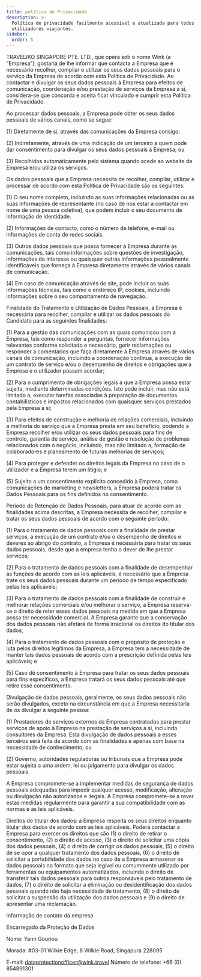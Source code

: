 ```yaml
---
title: política de Privacidade
description: >-
  Política de privacidade facilmente acessível e atualizada para todos os nossos
  utilizadores viajantes.
sidebar:
  order: 5
---
```

TRAVELIKO SINGAPORE PTE. LTD., que opera sob o nome Wink (a “Empresa”), gostaria de lhe informar que contacta a Empresa que é necessário recolher, compilar e utilizar os seus dados pessoais para o serviço da Empresa de acordo com esta Política de Privacidade. Ao contactar e divulgar os seus dados pessoais à Empresa para efeitos de comunicação, coordenação e/ou prestação de serviços da Empresa a si, considera-se que concorda e aceita ficar vinculado e cumprir esta Política de Privacidade.

Ao processar dados pessoais, a Empresa pode obter os seus dados pessoais de vários canais, como se segue:

(1) Diretamente de si, através das comunicações da Empresa consigo;

(2) Indiretamente, através de uma indicação de um terceiro a quem pode dar consentimento para divulgar os seus dados pessoais à Empresa; ou

(3) Recolhidos automaticamente pelo sistema quando acede ao website da Empresa e/ou utiliza os serviços.

Os dados pessoais que a Empresa necessita de recolher, compilar, utilizar e processar de acordo com esta Política de Privacidade são os seguintes:

(1) O seu nome completo, incluindo as suas informações relacionadas ou as suas informações de representante (no caso de nos estar a contactar em nome de uma pessoa coletiva), que podem incluir o seu documento de informação de identidade.

(2) Informações de contacto, como o número de telefone, e-mail ou informações de conta de redes sociais.

(3) Outros dados pessoais que possa fornecer à Empresa durante as comunicações, tais como informações sobre questões de investigação, informações de interesse ou quaisquer outras informações pessoalmente identificáveis que forneça à Empresa diretamente através de vários canais de comunicação.

(4) Em caso de comunicação através do site, pode incluir as suas informações técnicas, tais como o endereço IP, cookies, incluindo informações sobre o seu comportamento de navegação.

Finalidade do Tratamento e Utilização de Dados Pessoais, a Empresa é necessária para recolher, compilar e utilizar os dados pessoais do Candidato para as seguintes finalidades:

(1) Para a gestão das comunicações com as quais comunicou com a Empresa, tais como responder a perguntas, fornecer informações relevantes conforme solicitado e necessário, gerir reclamações ou responder a comentários que faça diretamente à Empresa através de vários canais de comunicação, incluindo a coordenação contínua, a execução de um contrato de serviço e/ou o desempenho de direitos e obrigações que a Empresa e o utilizador possam acordar;

(2) Para o cumprimento de obrigações legais a que a Empresa possa estar sujeita, mediante determinadas condições. Isto pode incluir, mas não está limitado a, executar tarefas associadas à preparação de documentos contabilísticos e impostos relacionados com quaisquer serviços prestados pela Empresa a si;

(3) Para efeitos de construção e melhoria de relações comerciais, incluindo a melhoria do serviço que a Empresa presta em seu benefício, podendo a Empresa recolher e/ou utilizar os seus dados pessoais para fins de controlo, garantia de serviço, análise de gestão e resolução de problemas relacionados com o negócio, incluindo, mas não limitado a, formação de colaboradores e planeamento de futuras melhorias de serviços;

(4) Para proteger e defender os direitos legais da Empresa no caso de o utilizador e a Empresa terem um litígio; e

(5) Sujeito a um consentimento explícito concedido à Empresa, como comunicações de marketing e newsletters, a Empresa poderá tratar os Dados Pessoais para os fins definidos no consentimento.

Período de Retenção de Dados Pessoais, para atuar de acordo com as finalidades acima descritas, a Empresa necessita de recolher, compilar e tratar os seus dados pessoais de acordo com o seguinte período:

(1) Para o tratamento de dados pessoais com a finalidade de prestar serviços, a execução de um contrato e/ou o desempenho de direitos e deveres ao abrigo do contrato, a Empresa é necessária para tratar os seus dados pessoais, desde que a empresa tenha o dever de lhe prestar serviços;

(2) Para o tratamento de dados pessoais com a finalidade de desempenhar as funções de acordo com as leis aplicáveis, é necessário que a Empresa trate os seus dados pessoais durante um período de tempo especificado pelas leis aplicáveis;

(3) Para o tratamento de dados pessoais com a finalidade de construir e melhorar relações comerciais e/ou melhorar o serviço, a Empresa reserva-se o direito de reter esses dados pessoais na medida em que a Empresa possa ter necessidade comercial. A Empresa garante que a conservação dos dados pessoais não afetará de forma irracional os direitos do titular dos dados;

(4) Para o tratamento de dados pessoais com o propósito de proteção e luta pelos direitos legítimos da Empresa, a Empresa tem a necessidade de manter tais dados pessoais de acordo com a prescrição definida pelas leis aplicáveis; e

(5) Caso dê consentimento à Empresa para tratar os seus dados pessoais para fins específicos, a Empresa tratará os seus dados pessoais até que retire esse consentimento.

Divulgação de dados pessoais, geralmente, os seus dados pessoais não serão divulgados, exceto na circunstância em que a Empresa necessitaria de os divulgar à seguinte pessoa:

(1) Prestadores de serviços externos da Empresa contratados para prestar serviços de apoio à Empresa na prestação de serviços a si, incluindo consultores da Empresa. Esta divulgação de dados pessoais a esses terceiros será feita de acordo com as finalidades e apenas com base na necessidade de conhecimento; ou

(2) Governo, autoridades reguladoras ou tribunais que a Empresa pode estar sujeita a uma ordem, lei ou julgamento para divulgar os dados pessoais.

A Empresa compromete-se a implementar medidas de segurança de dados pessoais adequadas para impedir qualquer acesso, modificação, alteração ou divulgação não autorizados e ilegais. A Empresa compromete-se a rever estas medidas regularmente para garantir a sua compatibilidade com as normas e as leis aplicáveis.

Direitos do titular dos dados: a Empresa respeita os seus direitos enquanto titular dos dados de acordo com as leis aplicáveis. Poderá contactar a Empresa para exercer os direitos que são (1) o direito de retirar o consentimento, (2) o direito de acesso, (3) o direito de solicitar uma cópia dos dados pessoais, (4) o direito de corrigir os dados pessoais, (5) o direito de se opor a qualquer tratamento dos dados pessoais, (6) o direito de solicitar a portabilidade dos dados no caso de a Empresa armazenar os dados pessoais no formato que seja legível ou comummente utilizado por ferramentas ou equipamentos automatizados, incluindo o direito de transferir tais dados pessoais para outros responsáveis pelo tratamento de dados, (7) o direito de solicitar a eliminação ou desidentificação dos dados pessoais quando não haja necessidade de tratamento, (8) o direito de solicitar a suspensão da utilização dos dados pessoais e (9) o direito de apresentar uma reclamação.

Informação de contato da empresa

Encarregado da Proteção de Dados

Nome: Yann Gouriou

Morada: #03-01 Wilkie Edge, 8 Wilkie Road, Singapura 228095

E-mail: dataprotectionofficer@wink.travel
Número de telefone: +66 (0) 854891301

